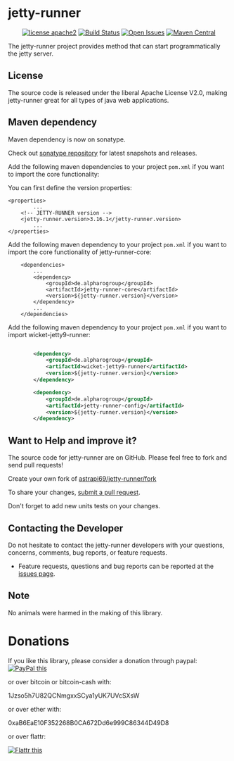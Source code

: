 # jetty-runner

<div align="center">

[![license apache2](https://img.shields.io/badge/license-apache2-blue.svg)](http://www.apache.org/licenses/LICENSE-2.0)
[![Build Status](https://travis-ci.org/astrapi69/jetty-runner.svg?branch=master)](https://travis-ci.org/astrapi69/jetty-runner)
[![Open Issues](https://img.shields.io/github/issues/lightblueseas/jetty-runner.svg?style=flat)](https://github.com/lightblueseas/jetty-runner/issues) 
[![Maven Central](https://maven-badges.herokuapp.com/maven-central/de.alpharogroup/jetty-runner/badge.svg)](https://maven-badges.herokuapp.com/maven-central/de.alpharogroup/jetty-runner)

</div>

The jetty-runner project provides method that can start programmatically the jetty server.

## License

The source code is released under the liberal Apache License V2.0, making jetty-runner great for all types of java web applications.

## Maven dependency

Maven dependency is now on sonatype. 

Check out [sonatype repository](https://oss.sonatype.org/index.html#nexus-search;gav~de.alpharogroup~jetty-runner~~~) for latest snapshots and releases.

Add the following maven dependencies to your project `pom.xml` if you want to import the core functionality:

You can first define the version properties:

	<properties>
			...
		<!-- JETTY-RUNNER version -->
		<jetty-runner.version>3.16.1</jetty-runner.version>
			...
	</properties>


Add the following maven dependency to your project `pom.xml` if you want to import the core functionality of jetty-runner-core:

		<dependencies>
			...
			<dependency>
				<groupId>de.alpharogroup</groupId>
				<artifactId>jetty-runner-core</artifactId>
				<version>${jetty-runner.version}</version>
			</dependency>
			...
		</dependencies>


Add the following maven dependency to your project `pom.xml` if you want to import wicket-jetty9-runner:

```xml

		<dependency>
			<groupId>de.alpharogroup</groupId>
			<artifactId>wicket-jetty9-runner</artifactId>
			<version>${jetty-runner.version}</version>
		</dependency>

		<dependency>
			<groupId>de.alpharogroup</groupId>
			<artifactId>jetty-runner-config</artifactId>
			<version>${jetty-runner.version}</version>
		</dependency>
```

## Want to Help and improve it? ###

The source code for jetty-runner are on GitHub. Please feel free to fork and send pull requests!

Create your own fork of [astrapi69/jetty-runner/fork](https://github.com/astrapi69/jetty-runner/fork)

To share your changes, [submit a pull request](https://github.com/astrapi69/jetty-runner/pull/new/develop).

Don't forget to add new units tests on your changes.

## Contacting the Developer

Do not hesitate to contact the jetty-runner developers with your questions, concerns, comments, bug reports, or feature requests.
- Feature requests, questions and bug reports can be reported at the [issues page](https://github.com/astrapi69/jetty-runner/issues).

## Note

No animals were harmed in the making of this library.

# Donations

If you like this library, please consider a donation through paypal: <a href="https://www.paypal.com/cgi-bin/webscr?cmd=_s-xclick&hosted_button_id=MJ7V43GU2H386" target="_blank">
<img src="https://www.paypalobjects.com/en_US/GB/i/btn/btn_donateCC_LG.gif" alt="PayPal this" title="PayPal – The safer, easier way to pay online!" border="0" />
</a>

or over bitcoin or bitcoin-cash with:

1Jzso5h7U82QCNmgxxSCya1yUK7UVcSXsW

or over ether with:

0xaB6EaE10F352268B0CA672Dd6e999C86344D49D8

or over flattr:
  
<a href="http://flattr.com/thing/4180911/astrapi69resourcebundle-inspector-on-GitHub" target="_blank">
<img src="http://api.flattr.com/button/flattr-badge-large.png" alt="Flattr this" title="Flattr this" border="0" />
</a>

